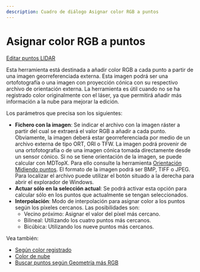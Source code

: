 ```yaml
---
description: Cuadro de diálogo Asignar color RGB a puntos
---
```


# Asignar color RGB a puntos

[Editar puntos LIDAR](../../fichas-de-herramientas/untitled-252/untitled-234.md)

Esta herramienta está destinada a añadir color RGB a cada punto a partir de una imagen georreferenciada externa. Esta imagen podrá ser una ortofotografía o una imagen con proyección cónica con su respectivo archivo de orientación externa. La herramienta es útil cuando no se ha registrado color originalmente con el láser, ya que permitirá añadir más información a la nube para mejorar la edición.

Los parámetros que precisa son los siguientes:

* **Fichero con la imagen**: Se indicar el archivo con la imagen ráster a partir del cual se extraerá el valor RGB a añadir a cada punto. Obviamente, la imagen deberá estar georreferenciada por medio de un archivo externa de tipo ORT, ORI o TFW. La imagen podrá provenir de una ortofotografía o de una imagen cónica tomada directamente desde un sensor cónico. Si no se tiene orientación de la imagen, se puede calcular con MDTopX. Para ello consulte la herramienta [Orientación Midiendo puntos](../../herramientas-para-imagenes/untitled-165.md). El formato de la imagen podrá ser BMP, TIFF o JPEG. Para localizar el archivo puede utilizar el botón situado a la derecha para abrir el explorador de Windows.
* **Actuar sólo en la selección actual**: Se podrá activar esta opción para calcular sólo en los puntos que actualmente se tengan seleccionados.
* **Interpolación**: Modo de interpolación para asignar color a los puntos según los píxeles cercanos. Las posibilidades son:
  * Vecino próximo: Asignar el valor del píxel más cercano.
  * Bilineal: Utilizando los cuatro puntos más cercanos.
  * Bicúbica: Utilizando los nueve puntos más cercanos.

Vea también:

* [Según color registrado](../untitled-317/)
* [Color de nube](../vista/untitled-107.md)
* [Buscar puntos según Geometría más RGB](../buscar-puntos/untitled-47.md)

